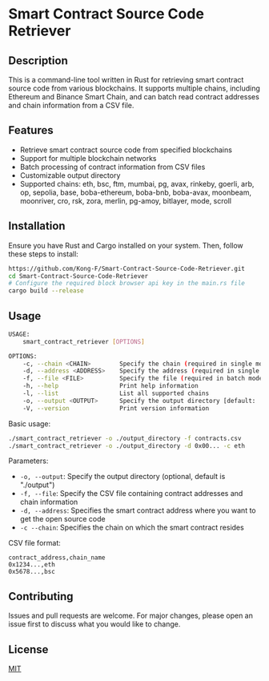 # Smart Contract Source Code Retriever

## Description

This is a command-line tool written in Rust for retrieving smart contract source code from various blockchains. It supports multiple chains, including Ethereum and Binance Smart Chain, and can batch read contract addresses and chain information from a CSV file.

## Features

- Retrieve smart contract source code from specified blockchains
- Support for multiple blockchain networks
- Batch processing of contract information from CSV files
- Customizable output directory
- Supported chains: eth, bsc, ftm, mumbai, pg, avax, rinkeby, goerli, arb, op, sepolia, base, boba-ethereum, boba-bnb, boba-avax, moonbeam, moonriver, cro, rsk, zora, merlin, pg-amoy, bitlayer, mode, scroll

## Installation

Ensure you have Rust and Cargo installed on your system. Then, follow these steps to install:

```bash
https://github.com/Kong-F/Smart-Contract-Source-Code-Retriever.git
cd Smart-Contract-Source-Code-Retriever
# Configure the required block browser api key in the main.rs file
cargo build --release
```

## Usage

```bash
USAGE:
    smart_contract_retriever [OPTIONS]

OPTIONS:
    -c, --chain <CHAIN>        Specify the chain (required in single mode)
    -d, --address <ADDRESS>    Specify the address (required in single mode)
    -f, --file <FILE>          Specify the file (required in batch mode). e.g. 0x0,eth
    -h, --help                 Print help information
    -l, --list                 List all supported chains
    -o, --output <OUTPUT>      Specify the output directory [default: ./output]
    -V, --version              Print version information
```

Basic usage:

```bash
./smart_contract_retriever -o ./output_directory -f contracts.csv
./smart_contract_retriever -o ./output_directory -d 0x00... -c eth
```

Parameters:
- `-o, --output`: Specify the output directory (optional, default is "./output")
- `-f, --file`: Specify the CSV file containing contract addresses and chain information
- `-d, --address`: Specifies the smart contract address where you want to get the open source code
- `-c --chain`: Specifies the chain on which the smart contract resides

CSV file format:
```
contract_address,chain_name
0x1234...,eth
0x5678...,bsc
```

## Contributing

Issues and pull requests are welcome. For major changes, please open an issue first to discuss what you would like to change.

## License

[MIT](https://choosealicense.com/licenses/mit/)